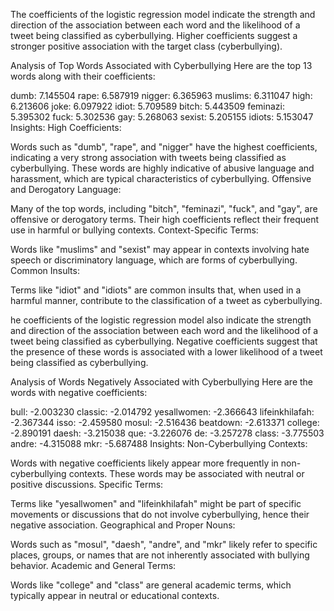 The coefficients of the logistic regression model indicate the strength and direction of the association between each word and the likelihood of a tweet being classified as cyberbullying. Higher coefficients suggest a stronger positive association with the target class (cyberbullying).

Analysis of Top Words Associated with Cyberbullying
Here are the top 13 words along with their coefficients:

dumb: 7.145504
rape: 6.587919
nigger: 6.365963
muslims: 6.311047
high: 6.213606
joke: 6.097922
idiot: 5.709589
bitch: 5.443509
feminazi: 5.395302
fuck: 5.302536
gay: 5.268063
sexist: 5.205155
idiots: 5.153047
Insights:
High Coefficients:

Words such as "dumb", "rape", and "nigger" have the highest coefficients, indicating a very strong association with tweets being classified as cyberbullying.
These words are highly indicative of abusive language and harassment, which are typical characteristics of cyberbullying.
Offensive and Derogatory Language:

Many of the top words, including "bitch", "feminazi", "fuck", and "gay", are offensive or derogatory terms. Their high coefficients reflect their frequent use in harmful or bullying contexts.
Context-Specific Terms:

Words like "muslims" and "sexist" may appear in contexts involving hate speech or discriminatory language, which are forms of cyberbullying.
Common Insults:

Terms like "idiot" and "idiots" are common insults that, when used in a harmful manner, contribute to the classification of a tweet as cyberbullying.

he coefficients of the logistic regression model also indicate the strength and direction of the association between each word and the likelihood of a tweet being classified as cyberbullying. Negative coefficients suggest that the presence of these words is associated with a lower likelihood of a tweet being classified as cyberbullying.

Analysis of Words Negatively Associated with Cyberbullying
Here are the words with negative coefficients:

bull: -2.003230
classic: -2.014792
yesallwomen: -2.366643
lifeinkhilafah: -2.367344
isso: -2.459580
mosul: -2.516436
beatdown: -2.613371
college: -2.890191
daesh: -3.215038
que: -3.226076
de: -3.257278
class: -3.775503
andre: -4.315088
mkr: -5.687488
Insights:
Non-Cyberbullying Contexts:

Words with negative coefficients likely appear more frequently in non-cyberbullying contexts. These words may be associated with neutral or positive discussions.
Specific Terms:

Terms like "yesallwomen" and "lifeinkhilafah" might be part of specific movements or discussions that do not involve cyberbullying, hence their negative association.
Geographical and Proper Nouns:

Words such as "mosul", "daesh", "andre", and "mkr" likely refer to specific places, groups, or names that are not inherently associated with bullying behavior.
Academic and General Terms:

Words like "college" and "class" are general academic terms, which typically appear in neutral or educational contexts.





